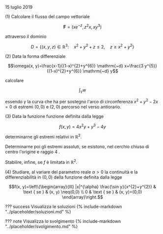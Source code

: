 15 luglio 2019

\(1) Calcolare il flusso del campo vettoriale

$$\mathbf{F}=\left(x e^{-z}, z^{2} x, x y^{3}\right)$$

attraverso il dominio

$$D=\left\{(x, y, z) \in \mathbb{R}^{3}: \quad x^{2}+y^{2}+z \leq 2, \quad z \geq x^{2}+y^{2}\right\}$$

\(2) Data la forma differenziale

$$\omega(x, y)=\frac{x-1}{(1-x)^{2}+y^{6}} \mathrm{~d} x+\frac{3 y^{5}}{(1-x)^{2}+y^{6}} \mathrm{~d} y$$

calcolare

$$\int_{\gamma} w$$

essendo $\gamma$ la curva che ha per sostegno l'arco di circonferenza
$x^{2}+y^{2}-2 x=0$ di estremi $(0,0)$ e $(2,0)$ percorso nel verso
antiorario.

\(3) Data la funzione funzione definita dalla legge

$$f(x, y)=4 x^{2} y+y^{3}-4 y$$

determinarne gli estremi relativi in $\mathbb{R}^{2}$.

Determinarne poi gli estremi assoluti, se esistono, nel cerchio chiuso
di centro l'origine e raggio 4 .

Stabilire, infine, se $f$ è limitata in $\mathbb{R}^{2}$.

\(4) Studiare, al variare del parametro reale $\alpha>0$ la continuità e
la differenziabilità in $(0,0)$ della funzione definita dalla legge

$$f(x, y)=\left\{\begin{array}{lll}
|x|^{\alpha} \frac{\sin y}{x^{2}+y^{2}} & \text { se } & (x, y) \neq(0,0) \\
0 & \text { se } & (x, y)=(0,0)
\end{array}\right.$$

??? success Visualizza le soluzioni
    {% include-markdown "../placeholder/soluzioni.md" %}

??? note Visualizza lo svolgimento
    {% include-markdown "../placeholder/svolgimento.md" %}